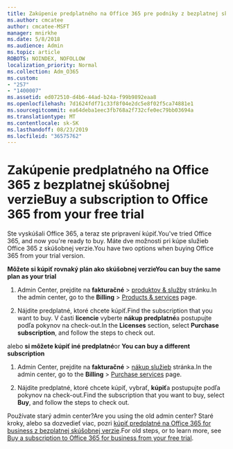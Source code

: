 ```yaml
---
title: Zakúpenie predplatného na Office 365 pre podniky z bezplatnej skúšobnej verzie
ms.author: cmcatee
author: cmcatee-MSFT
manager: mnirkhe
ms.date: 5/8/2018
ms.audience: Admin
ms.topic: article
ROBOTS: NOINDEX, NOFOLLOW
localization_priority: Normal
ms.collection: Adm_O365
ms.custom:
- "257"
- "1400007"
ms.assetid: ed072510-d4b6-44ad-b24a-f99b9892eaa8
ms.openlocfilehash: 7d1624fdf71c33f8f04e2dc5e8f02f5ca74881e1
ms.sourcegitcommit: ea64deba1eec3fb768a2f732cfe0ec79bb03694a
ms.translationtype: MT
ms.contentlocale: sk-SK
ms.lasthandoff: 08/23/2019
ms.locfileid: "36575762"
---
```

# <a name="buy-a-subscription-to-office-365-from-your-free-trial"></a><span data-ttu-id="9e2e8-102">Zakúpenie predplatného na Office 365 z bezplatnej skúšobnej verzie</span><span class="sxs-lookup"><span data-stu-id="9e2e8-102">Buy a subscription to Office 365 from your free trial</span></span>

<span data-ttu-id="9e2e8-103">Ste vyskúšali Office 365, a teraz ste pripravení kúpiť.</span><span class="sxs-lookup"><span data-stu-id="9e2e8-103">You've tried Office 365, and now you're ready to buy.</span></span> <span data-ttu-id="9e2e8-104">Máte dve možnosti pri kúpe služieb Office 365 z skúšobnej verzie.</span><span class="sxs-lookup"><span data-stu-id="9e2e8-104">You have two options when buying Office 365 from your trial version.</span></span>
  
 <span data-ttu-id="9e2e8-105">**Môžete si kúpiť rovnaký plán ako skúšobnej verzie**</span><span class="sxs-lookup"><span data-stu-id="9e2e8-105">**You can buy the same plan as your trial**</span></span>
  
1. <span data-ttu-id="9e2e8-106">Admin Center, prejdite na **fakturačné** \> [produktov & služby](https://go.microsoft.com/fwlink/p/?linkid=842054) stránku.</span><span class="sxs-lookup"><span data-stu-id="9e2e8-106">In the admin center, go to the **Billing** \> [Products & services](https://go.microsoft.com/fwlink/p/?linkid=842054) page.</span></span>

2. <span data-ttu-id="9e2e8-107">Nájdite predplatné, ktoré chcete kúpiť.</span><span class="sxs-lookup"><span data-stu-id="9e2e8-107">Find the subscription that you want to buy.</span></span> <span data-ttu-id="9e2e8-108">V časti **licencie** vyberte **nákup predplatné**a postupujte podľa pokynov na check-out.</span><span class="sxs-lookup"><span data-stu-id="9e2e8-108">In the **Licenses** section, select **Purchase subscription**, and follow the steps to check out.</span></span>

<span data-ttu-id="9e2e8-109">alebo **si môžete kúpiť iné predplatné**</span><span class="sxs-lookup"><span data-stu-id="9e2e8-109">or **You can buy a different subscription**</span></span>
  
1. <span data-ttu-id="9e2e8-110">Admin Center, prejdite na **fakturačné** \> [nákup služieb](https://go.microsoft.com/fwlink/p/?linkid=868433) stránka.</span><span class="sxs-lookup"><span data-stu-id="9e2e8-110">In the admin center, go to the **Billing** \> [Purchase services](https://go.microsoft.com/fwlink/p/?linkid=868433) page.</span></span>

3. <span data-ttu-id="9e2e8-111">Nájdite predplatné, ktoré chcete kúpiť, vybrať, **kúpiť**a postupujte podľa pokynov na check-out.</span><span class="sxs-lookup"><span data-stu-id="9e2e8-111">Find the subscription that you want to buy, select **Buy**, and follow the steps to check out.</span></span>

<span data-ttu-id="9e2e8-112">Používate starý admin center?</span><span class="sxs-lookup"><span data-stu-id="9e2e8-112">Are you using the old admin center?</span></span> <span data-ttu-id="9e2e8-113">Staré kroky, alebo sa dozvedieť viac, pozri [kúpiť predplatné na Office 365 for business z bezplatnej skúšobnej verzie](https://docs.microsoft.com/office365/admin/subscriptions-and-billing/buy-a-subscription-from-your-free-trial).</span><span class="sxs-lookup"><span data-stu-id="9e2e8-113">For old steps, or to learn more, see [Buy a subscription to Office 365 for business from your free trial](https://docs.microsoft.com/office365/admin/subscriptions-and-billing/buy-a-subscription-from-your-free-trial).</span></span>